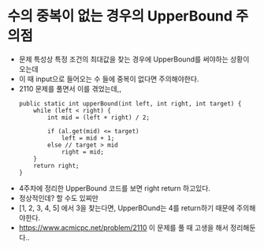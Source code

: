 # 수의 중복이 없는 경우의 UpperBound 주의점
- 문제 특성상 특정 조건의 최대값을 찾는 경우에 UpperBound를 써야하는 상황이 오는데
- 이 때 input으로 들어오는 수 들에 중복이 없다면 주의해야한다.
- 2110 문제를 풀면서 이를 겪었는데,,
  ```
  public static int upperBound(int left, int right, int target) {
      while (left < right) {
          int mid = (left + right) / 2;

          if (al.get(mid) <= target)
              left = mid + 1;
          else // target > mid
              right = mid;
      }
      return right;
  }
  ```
- 4주차에 정리한 UpperBound 코드를 보면 right return 하고있다.
- 정상적인데? 할 수도 있찌만
- [1, 2, 3, 4, 5] 에서 3을 찾는다면, UpperBOund는 4를 return하기 때문에 주의해야한다.
- https://www.acmicpc.net/problem/2110 이 문제를 풀 때 고생을 해서 정리해둔다..